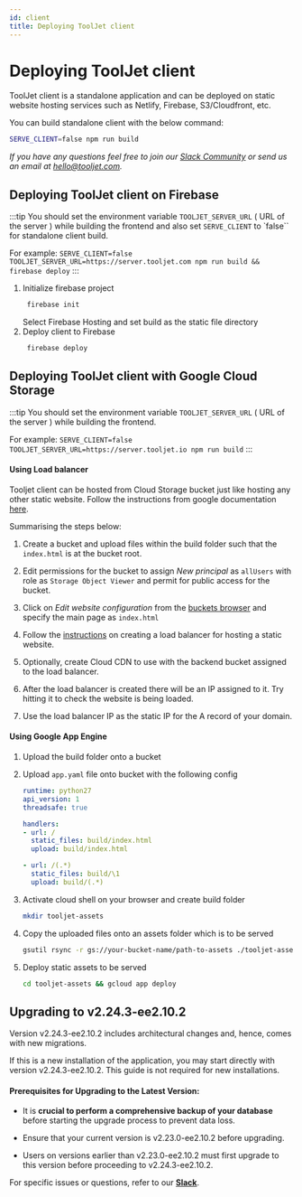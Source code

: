 ```yaml
---
id: client
title: Deploying ToolJet client
---
```


# Deploying ToolJet client

ToolJet client is a standalone application and can be deployed on static website hosting services such as Netlify, Firebase, S3/Cloudfront, etc.

You can build standalone client with the below command:
```bash
SERVE_CLIENT=false npm run build
```

*If you have any questions feel free to join our [Slack Community](https://tooljet.com/slack) or send us an email at hello@tooljet.com.*

## Deploying ToolJet client on Firebase

:::tip
You should set the environment variable `TOOLJET_SERVER_URL` ( URL of the server ) while building the frontend and also set `SERVE_CLIENT` to `false`` for standalone client build.

For example: `SERVE_CLIENT=false TOOLJET_SERVER_URL=https://server.tooljet.com npm run build && firebase deploy`
:::

1. Initialize firebase project
   ```bash
    firebase init
   ```
   Select Firebase Hosting and set build as the static file directory
2. Deploy client to Firebase
   ```bash
    firebase deploy
   ```

## Deploying ToolJet client with Google Cloud Storage

:::tip
You should set the environment variable `TOOLJET_SERVER_URL` ( URL of the server ) while building the frontend.


For example: `SERVE_CLIENT=false TOOLJET_SERVER_URL=https://server.tooljet.io npm run build`
:::

#### Using Load balancer

Tooljet client can be hosted from Cloud Storage bucket just like hosting any other static website.
Follow the instructions from google documentation [here](https://cloud.google.com/storage/docs/hosting-static-website).

Summarising the steps below:
1. Create a bucket and upload files within the build folder such that the `index.html` is at the bucket root.

2. Edit permissions for the bucket to assign *New principal* as `allUsers` with role as `Storage Object Viewer` and permit for public access for the bucket.

3. Click on *Edit website configuration* from the [buckets browser](https://console.cloud.google.com/storage/browser?_ga=2.180838119.1530169400.1637242882-657891227.1637242882) and specify the main page as `index.html`

4. Follow the [instructions](https://cloud.google.com/storage/docs/hosting-static-website#lb-ssl) on creating a load balancer for hosting a static website.

5. Optionally, create Cloud CDN to use with the backend bucket assigned to the load balancer.

6. After the load balancer is created there will be an IP assigned to it. Try hitting it to check the website is being loaded.

7. Use the load balancer IP as the static IP for the A record of your domain.

#### Using Google App Engine

1. Upload the build folder onto a bucket

2. Upload `app.yaml` file onto bucket with the following config

   ```yaml
   runtime: python27
   api_version: 1
   threadsafe: true

   handlers:
   - url: /
     static_files: build/index.html
     upload: build/index.html

   - url: /(.*)
     static_files: build/\1
     upload: build/(.*)
   ```

3. Activate cloud shell on your browser and create build folder
   ```bash
   mkdir tooljet-assets
   ```

4. Copy the uploaded files onto an assets folder which is to be served
   ```bash
   gsutil rsync -r gs://your-bucket-name/path-to-assets ./tooljet-assets
   ```

5. Deploy static assets to be served
   ```bash
   cd tooljet-assets && gcloud app deploy
   ```

## Upgrading to v2.24.3-ee2.10.2

Version v2.24.3-ee2.10.2 includes architectural changes and, hence, comes with new migrations.

If this is a new installation of the application, you may start directly with version v2.24.3-ee2.10.2. This guide is not required for new installations.

#### Prerequisites for Upgrading to the Latest Version:

- It is **crucial to perform a comprehensive backup of your database** before starting the upgrade process to prevent data loss.

- Ensure that your current version is v2.23.0-ee2.10.2 before upgrading. 

- Users on versions earlier than v2.23.0-ee2.10.2 must first upgrade to this version before proceeding to v2.24.3-ee2.10.2.

For specific issues or questions, refer to our **[Slack](https://tooljet.slack.com/join/shared_invite/zt-25438diev-mJ6LIZpJevG0LXCEcL0NhQ#)**.
